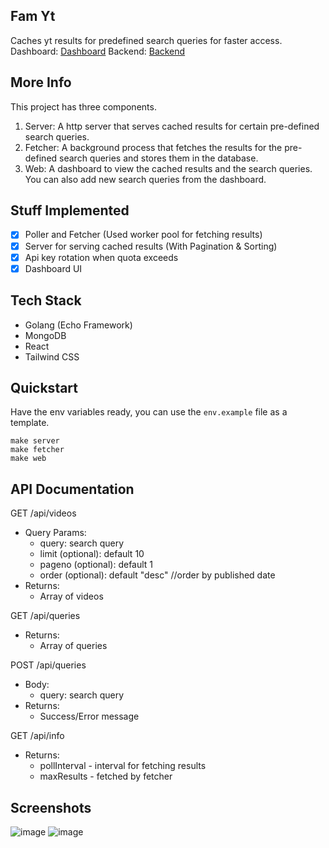 ## Fam Yt
Caches yt results for predefined search queries for faster access.
Dashboard: [Dashboard](https://fam-yt.sudonick.me)
Backend: [Backend](https://aws.sudonick.me)

## More Info
This project has three components.
1. Server: A http server that serves cached results for certain pre-defined 
search queries.
2. Fetcher: A background process that fetches the results for the pre-defined
search queries and stores them in the database.
3. Web: A dashboard to view the cached results and the search queries. 
You can also add new search queries from the dashboard.

## Stuff Implemented
- [x] Poller and Fetcher (Used worker pool for fetching results)
- [x] Server for serving cached results (With Pagination & Sorting)
- [x] Api key rotation when quota exceeds
- [x] Dashboard UI

## Tech Stack 
- Golang (Echo Framework)
- MongoDB 
- React
- Tailwind CSS 

## Quickstart
Have the env variables ready, you can use the `env.example` file as a template.
```
make server
make fetcher
make web
```

## API Documentation
GET /api/videos
- Query Params:
    - query: search query
    - limit (optional): default 10
    - pageno (optional): default 1
    - order (optional): default "desc" //order by published date
- Returns:
    - Array of videos

GET /api/queries
- Returns:
    - Array of queries

POST /api/queries
- Body:
    - query: search query
- Returns:
    - Success/Error message

GET /api/info
- Returns:
    - pollInterval - interval for fetching results
    - maxResults - fetched by fetcher

## Screenshots
![image](https://github.com/sudo-nick16/fam-yt/assets/73229823/c75267fe-da51-4638-a73a-e26b4c915629)
![image](https://github.com/sudo-nick16/fam-yt/assets/73229823/5a2e0246-0358-4bb8-ac8c-2d849ba831c1)


